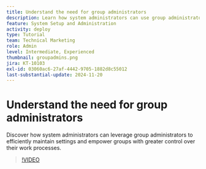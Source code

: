 ```yaml
---
title: Understand the need for group administrators
description: Learn how system administrators can use group administrators to help maintain [!DNL Workfront] settings while giving groups more control over their work.
feature: System Setup and Administration
activity: deploy
type: Tutorial
team: Technical Marketing
role: Admin
level: Intermediate, Experienced
thumbnail: groupadmins.png
jira: KT-10103
exl-id: 03060ac6-27af-4442-9705-1882d8c55012
last-substantial-update: 2024-11-20
---
```

# Understand the need for group administrators

Discover how system administrators can leverage group administrators to efficiently maintain settings and empower groups with greater control over their work processes.

>[!VIDEO](https://video.tv.adobe.com/v/3439323/?quality=12&learn=on&enablevpops)


